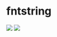 # fntstring

[<img src="https://img.shields.io/circleci/project/github/btk5h/fntstring/master.svg?style=flat-square&logo=circleci">](https://circleci.com/gh/btk5h/fntstring)
[<img src="https://img.shields.io/codeclimate/maintainability/btk5h/fntstring.svg?style=flat-square&logo=code-climate">](https://codeclimate.com/github/btk5h/fntstring)